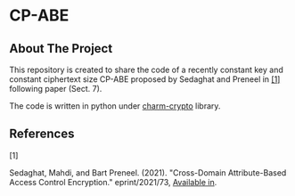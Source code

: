 # CP-ABE
<!-- ABOUT THE PROJECT -->
## About The Project
This repository is created to share the code of a recently constant key and constant ciphertext size CP-ABE proposed by Sedaghat and Preneel in [[1]](#1) following paper (Sect. 7). 

The code is written in python under [charm-crypto](https://github.com/iulianiosep/charm-crypto) library. 

## References
<a id="1">[1]</a> 
 
Sedaghat, Mahdi, and Bart Preneel. (2021). 
"Cross-Domain Attribute-Based Access Control Encryption." 
eprint/2021/73, [Available in](https://www.esat.kuleuven.be/cosic/publications/article-3308.pdf).
